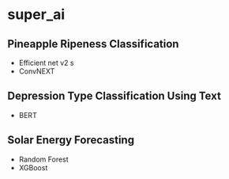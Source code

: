 # super_ai
## Pineapple Ripeness Classification
- Efficient net v2 s
- ConvNEXT
## Depression Type Classification Using Text
- BERT
## Solar Energy Forecasting
- Random Forest
- XGBoost

